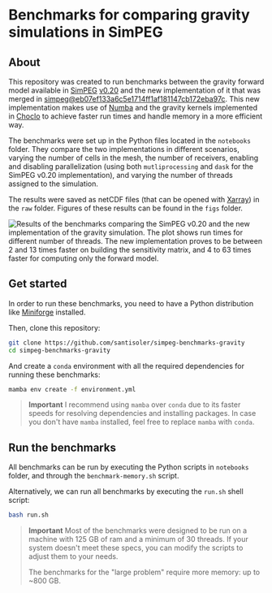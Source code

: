 # Benchmarks for comparing gravity simulations in SimPEG

## About

This repository was created to run benchmarks between the gravity forward model
available in [SimPEG][simpeg] [v0.20][simpeg-v0.20] and the new implementation
of it that was merged in
[simpeg@eb07ef133a6c5e1714ff1af181147cb172eba97c](https://github.com/simpeg/simpeg/commit/eb07ef133a6c5e1714ff1af181147cb172eba97c).
This new implementation
makes use of [Numba][numba] and the gravity kernels implemented in
[Choclo][choclo] to achieve faster run times and handle memory in a more
efficient way.

The benchmarks were set up in the Python files located in the `notebooks`
folder. They compare the two implementations in different scenarios, varying
the number of cells in the mesh, the number of receivers, enabling and
disabling parallelization (using both `mutliprocessing` and `dask` for the
SimPEG v0.20 implementation), and varying the number of threads assigned to
the simulation.

The results were saved as netCDF files (that can be opened with
[Xarray][xarray]) in the `raw` folder. Figures of these results can be found in
the `figs` folder.

![Results of the benchmarks comparing the SimPEG v0.20 and the new
implementation of the gravity simulation. The plot shows run times for
different number of threads. The new implementation proves to be between 2 and
13 times faster on building the sensitivity matrix, and 4 to 63 times faster
for computing only the forward model.](figs/benchmark_n-processes.png)

## Get started

In order to run these benchmarks, you need to have a Python distribution like
[Miniforge][miniforge] installed.

Then, clone this repository:

```bash
git clone https://github.com/santisoler/simpeg-benchmarks-gravity
cd simpeg-benchmarks-gravity
```

And create a `conda` environment with all the required dependencies for running
these benchmarks:

```bash
mamba env create -f environment.yml
```

> **Important**
> I recommend using `mamba` over `conda` due to its faster speeds for resolving
> dependencies and installing packages. In case you don't have `mamba` installed,
> feel free to replace `mamba` with `conda`.


## Run the benchmarks

All benchmarks can be run by executing the Python scripts in `notebooks`
folder, and through the `benchmark-memory.sh` script.

Alternatively, we can run all benchmarks by executing the `run.sh` shell
script:

```bash
bash run.sh
```

> **Important**
> Most of the benchmarks were designed to be run on a machine with 125 GB of
> ram and a minimum of 30 threads. If your system doesn't meet these specs, you
> can modify the scripts to adjust them to your needs.
>
> The benchmarks for the "large problem" require more memory: up to ~800 GB.

[miniforge]: https://github.com/conda-forge/miniforge
[simpeg]: https://simpeg.xyz
[simpeg-v0.20]: https://github.com/simpeg/simpeg/releases/tag/v0.20.0
[numba]: https://numba.pydata.org
[choclo]: https://www.fatiando.org/choclo
[xarray]: https://docs.xarray.dev
